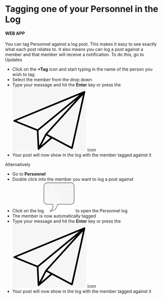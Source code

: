 # Tagging one of your Personnel in the Log

#### WEB APP

You can tag Personnel against a log post. This makes it easy to see exactly what each post relates to. It also means you can log a post against a member and that member will receive a notification. To do this, go to Updates

* Click on the **+Tag** icon and start typing in the name of the person you wish to tag
* Select the member from the drop down
* Type your message and hit the **Enter** key or press the![](<../../.gitbook/assets/paper airplane icon.png>) icon
* Your post will now show in the log with the member tagged against it

Alternatively

* Go to **Personnel**
* Double click into the member you want to log a post against
* Click on the log![](<../../.gitbook/assets/speech box icon.png>) to open the Personnel log
* The member is now automatically tagged
* Type your message and hit the **Enter** key or press the![](<../../.gitbook/assets/paper airplane icon.png>) icon
* Your post will now show in the log with the member tagged against it
